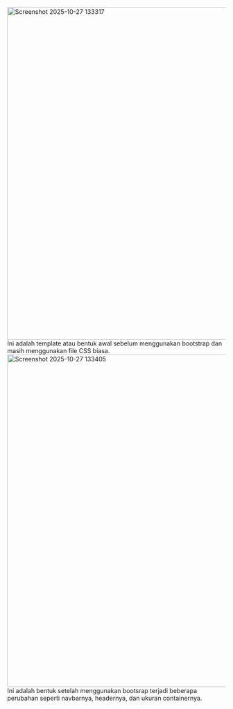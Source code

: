 <img width="1365" height="767" alt="Screenshot 2025-10-27 133317" src="https://github.com/user-attachments/assets/1927f63b-1e26-4101-bfda-c1f9f4356918" />
Ini adalah template atau bentuk awal sebelum menggunakan bootstrap dan masih menggunakan file CSS biasa.
<img width="1365" height="767" alt="Screenshot 2025-10-27 133405" src="https://github.com/user-attachments/assets/21d5b011-d37e-4411-8efe-8ee038c87bfb" />
Ini adalah bentuk setelah menggunakan bootsrap terjadi beberapa perubahan seperti navbarnya, headernya, dan ukuran containernya.
